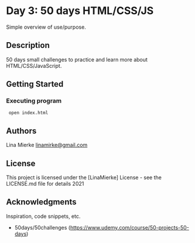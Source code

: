 # Day 3: 50 days HTML/CSS/JS

Simple overview of use/purpose.

## Description

50 days small challenges to practice and learn more about HTML/CSS/JavaScript. 

## Getting Started

### Executing program

```
 open index.html
```

## Authors

Lina Mierke
linamirke@gmail.com

## License

This project is licensed under the [LinaMierke] License - see the LICENSE.md file for details 2021

## Acknowledgments

Inspiration, code snippets, etc.

- 50days/50challenges (https://www.udemy.com/course/50-projects-50-days)

